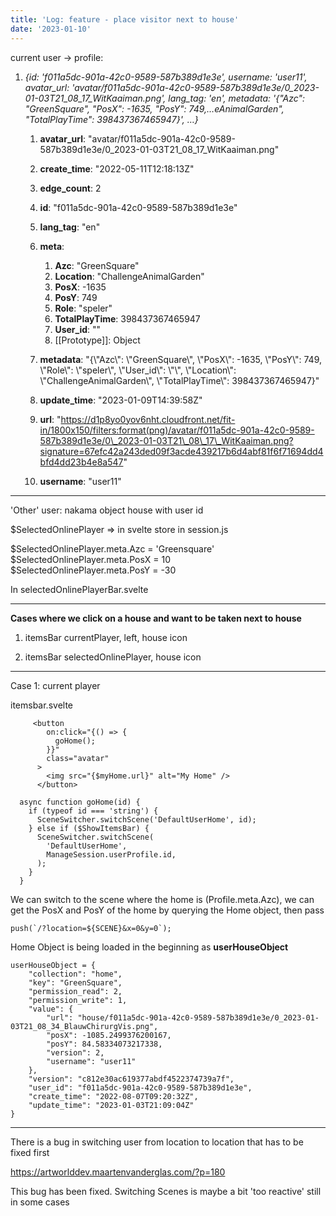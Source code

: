 ```yaml
---
title: 'Log: feature - place visitor next to house'
date: '2023-01-10'
---
```


current user -> profile:

1. _{id: 'f011a5dc-901a-42c0-9589-587b389d1e3e', username: 'user11', avatar_url: 'avatar/f011a5dc-901a-42c0-9589-587b389d1e3e/0_2023-01-03T21_08_17_WitKaaiman.png', lang_tag: 'en', metadata: '{"Azc": "GreenSquare", "PosX": -1635, "PosY": 749,…eAnimalGarden", "TotalPlayTime": 398437367465947}', …}_

   1. **avatar_url**: "avatar/f011a5dc-901a-42c0-9589-587b389d1e3e/0_2023-01-03T21_08_17_WitKaaiman.png"
   2. **create_time**: "2022-05-11T12:18:13Z"
   3. **edge_count**: 2
   4. **id**: "f011a5dc-901a-42c0-9589-587b389d1e3e"
   5. **lang_tag**: "en"
   6. **meta**:

      1. **Azc**: "GreenSquare"
      2. **Location**: "ChallengeAnimalGarden"
      3. **PosX**: -1635
      4. **PosY**: 749
      5. **Role**: "speler"
      6. **TotalPlayTime**: 398437367465947
      7. **User_id**: ""
      8. \[\[Prototype\]\]: Object

   7. **metadata**: "{\\"Azc\\": \\"GreenSquare\\", \\"PosX\\": -1635, \\"PosY\\": 749, \\"Role\\": \\"speler\\", \\"User_id\\": \\"\\", \\"Location\\": \\"ChallengeAnimalGarden\\", \\"TotalPlayTime\\": 398437367465947}"
   8. **update_time**: "2023-01-09T14:39:58Z"
   9. **url**: "https://d1p8yo0yov6nht.cloudfront.net/fit-in/1800x150/filters:format(png)/avatar/f011a5dc-901a-42c0-9589-587b389d1e3e/0\_2023-01-03T21\_08\_17\_WitKaaiman.png?signature=67efc42a243ded09f3acde439217b6d4abf81f6f71694dd4bfd4dd23b4e8a547"
   10. **username**: "user11"

---

'Other' user: nakama object house with user id

$SelectedOnlinePlayer => in svelte store in session.js

$SelectedOnlinePlayer.meta.Azc = 'Greensquare'  
$SelectedOnlinePlayer.meta.PosX = 10  
$SelectedOnlinePlayer.meta.PosY = -30

In selectedOnlinePlayerBar.svelte

---

**Cases where we click on a house and want to be taken next to house**

1. itemsBar currentPlayer, left, house icon

2. itemsBar selectedOnlinePlayer, house icon

---

Case 1: current player

itemsbar.svelte

```
     <button
        on:click="{() => {
          goHome();
        }}"
        class="avatar"
      >
        <img src="{$myHome.url}" alt="My Home" />
      </button>
```

```
  async function goHome(id) {
    if (typeof id === 'string') {
      SceneSwitcher.switchScene('DefaultUserHome', id);
    } else if ($ShowItemsBar) {
      SceneSwitcher.switchScene(
        'DefaultUserHome',
        ManageSession.userProfile.id,
      );
    }
  }
```

We can switch to the scene where the home is (Profile.meta.Azc), we can get the PosX and PosY of the home by querying the Home object, then pass

```
push(`/?location=${SCENE}&x=0&y=0`);
```

Home Object is being loaded in the beginning as **userHouseObject**

```
userHouseObject = {
    "collection": "home",
    "key": "GreenSquare",
    "permission_read": 2,
    "permission_write": 1,
    "value": {
        "url": "house/f011a5dc-901a-42c0-9589-587b389d1e3e/0_2023-01-03T21_08_34_BlauwChirurgVis.png",
        "posX": -1085.2499376200167,
        "posY": 84.58334073217338,
        "version": 2,
        "username": "user11"
    },
    "version": "c812e30ac619377abdf4522374739a7f",
    "user_id": "f011a5dc-901a-42c0-9589-587b389d1e3e",
    "create_time": "2022-08-07T09:20:32Z",
    "update_time": "2023-01-03T21:09:04Z"
}
```

---

There is a bug in switching user from location to location that has to be fixed first

https://artworlddev.maartenvanderglas.com/?p=180

This bug has been fixed. Switching Scenes is maybe a bit 'too reactive' still in some cases

